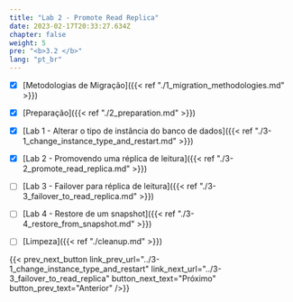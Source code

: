 ```yaml
---
title: "Lab 2 - Promote Read Replica"
date: 2023-02-17T20:33:27.634Z
chapter: false
weight: 5
pre: "<b>3.2 </b>"
lang: "pt_br"
---
```

- [x] [Metodologias de Migração]({{< ref "./1_migration_methodologies.md" >}})
- [x] [Preparação]({{< ref "./2_preparation.md" >}})
- [x] [Lab 1 - Alterar o tipo de instância do banco de dados]({{< ref "./3-1_change_instance_type_and_restart.md" >}})
- [x] [Lab 2 - Promovendo uma réplica de leitura]({{< ref "./3-2_promote_read_replica.md" >}})
- [ ] [Lab 3 - Failover para réplica de leitura]({{< ref "./3-3_failover_to_read_replica.md" >}})
- [ ] [Lab 4 - Restore de um snapshot]({{< ref "./3-4_restore_from_snapshot.md" >}})
- [ ] [Limpeza]({{< ref "./cleanup.md" >}})


{{< prev_next_button link_prev_url="../3-1_change_instance_type_and_restart" link_next_url="../3-3_failover_to_read_replica" button_next_text="Próximo" button_prev_text="Anterior" />}}